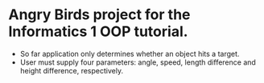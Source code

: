 Angry Birds project for the Informatics 1 OOP tutorial.
=======================================================

* So far application only determines whether an object hits a target.
* User must supply four parameters: angle, speed, length difference and height difference, respectively.
